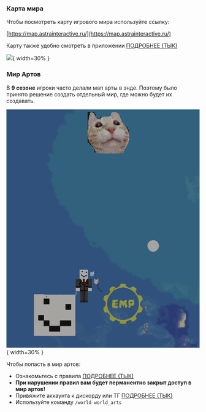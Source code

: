 ### Карта мира

Чтобы посмотреть карту игрового мира используйте ссылку:

[https://map.astrainteractive.ru/](https://map.astrainteractive.ru/)

Карту также удобно смотреть в приложении [ПОДРОБНЕЕ (ТЫК)](../mobile.md)

![](https://raw.githubusercontent.com/makeevrserg/EmpireProjekt-Mobile/master/media/map_view.jpg ){ width=30% }

### Мир Артов

В **9 сезоне** игроки часто делали мап арты в энде. Поэтому было принято решение создать отдельный мир, где можно будет
их создавать.

![alt text](../../media/arts.png "Title"){ width=30% }


Чтобы попасть в мир артов:

[//]: # (TODO)
- Ознакомьтесь с правила [ПОДРОБНЕЕ (ТЫК)](../general/rules.md)
- **При нарушении правил вам будет перманентно закрыт доступ в мир артов!**
- Привяжите аккаунта к дискорду или ТГ [ПОДРОБНЕЕ (ТЫК)](../mechanics/chat.md)
- Используйте команду `/world world_arts`